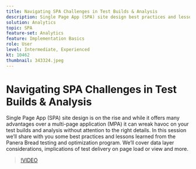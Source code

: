 ```yaml
---
title: Navigating SPA Challenges in Test Builds & Analysis
description: Single Page App (SPA) site design best practices and lessons learned from the Panera Bread testing and optimization program. We’ll cover data layer considerations, implications of test delivery on page load or view
solution: Analytics
topic: SPA
feature-set: Analytics
feature: Implementation Basics
role: User
level: Intermediate, Experienced
kt: 10462
thumbnail: 343324.jpeg
---
```

# Navigating SPA Challenges in Test Builds & Analysis

Single Page App (SPA) site design is on the rise and while it offers many advantages over a multi-page application (MPA) it can wreak havoc on your test builds and analysis without attention to the right details. In this session we’ll share with you some best practices and lessons learned from the Panera Bread testing and optimization program. We’ll cover data layer considerations, implications of test delivery on page load or view and more.

>[!VIDEO](https://video.tv.adobe.com/v/343324/?quality=12&learn=on)
